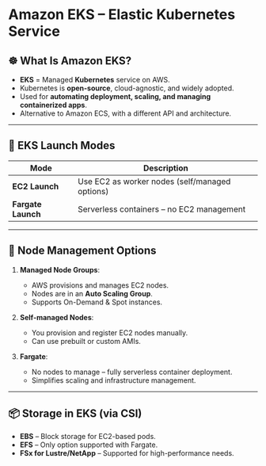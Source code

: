 # Amazon EKS – Elastic Kubernetes Service

## ☸️ What Is Amazon EKS?

- **EKS** = Managed **Kubernetes** service on AWS.
- Kubernetes is **open-source**, cloud-agnostic, and widely adopted.
- Used for **automating deployment, scaling, and managing containerized apps**.
- Alternative to Amazon ECS, with a different API and architecture.

---

## 🧱 EKS Launch Modes

| Mode               | Description                                     |
|--------------------|-------------------------------------------------|
| **EC2 Launch**      | Use EC2 as worker nodes (self/managed options) |
| **Fargate Launch**  | Serverless containers – no EC2 management      |

---

## 🔧 Node Management Options

1. **Managed Node Groups**:
   - AWS provisions and manages EC2 nodes.
   - Nodes are in an **Auto Scaling Group**.
   - Supports On-Demand & Spot instances.

2. **Self-managed Nodes**:
   - You provision and register EC2 nodes manually.
   - Can use prebuilt or custom AMIs.

3. **Fargate**:
   - No nodes to manage – fully serverless container deployment.
   - Simplifies scaling and infrastructure management.

---

## 📦 Storage in EKS (via CSI)

- **EBS** – Block storage for EC2-based pods.
- **EFS** – Only option supported with Fargate.
- **FSx for Lustre/NetApp** – Supported for high-performance needs.
